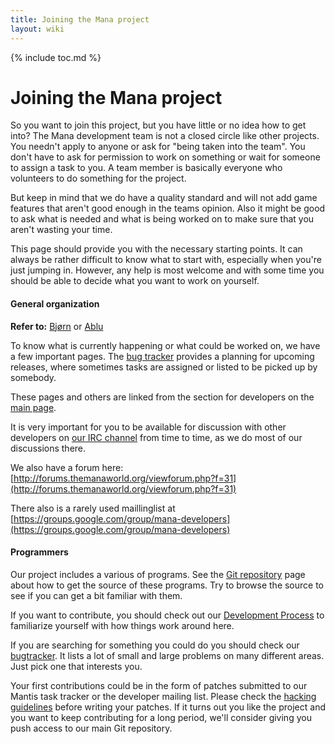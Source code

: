 ```yaml
---
title: Joining the Mana project
layout: wiki
---
```

{% include toc.md %}
# Joining the Mana project

So you want to join this project, but you have little or no idea how to get into? The Mana development team is not a closed circle like other projects. You needn't apply to anyone or ask for "being taken into the team". You don't have to ask for permission to work on something or wait for someone to assign a task to you. A team member is basically everyone who volunteers to do something for the project.

But keep in mind that we do have a quality standard and will not add game features that aren't good enough in the teams opinion. Also it might be good to ask what is needed and what is being worked on to make sure that you aren't wasting your time.

This page should provide you with the necessary starting points. It can always be rather difficult to know what to start with, especially when you're just jumping in. However, any help is most welcome and with some time you should be able to decide what you want to work on yourself.

####  General organization
**Refer to:** [Bjørn](https://github.com/bjorn/) or [Ablu](https://github.com/Ablu/)

To know what is currently happening or what could be worked on, we have a few
important pages. The [bug tracker](bugtracker.html) provides a planning for
upcoming releases, where sometimes tasks are assigned or listed to be picked up
by somebody.

These pages and others are linked from the section for developers on the [main page](index.html).

It is very important for you to be available for discussion with other
developers on [our IRC channel](irc.html) from time to time, as we do most of
our discussions there.

We also have a forum here: [http://forums.themanaworld.org/viewforum.php?f=31](http://forums.themanaworld.org/viewforum.php?f=31)

There also is a rarely used maillinglist at [https://groups.google.com/group/mana-developers](https://groups.google.com/group/mana-developers)

####  Programmers

Our project includes a various of programs. See the
[Git repository](git_repository.html) page about how to get the source of these
programs. Try to browse the source to see if you can get a bit familiar with
them.

If you want to contribute, you should check out our [Development Process](development_process.html) to familiarize yourself with how things work around here.

If you are searching for something you could do you should check our
[bugtracker](bugtracker.html). It lists a lot of small and large problems on
many different areas. Just pick one that interests you.

Your first contributions could be in the form of patches submitted to our Mantis task tracker or the developer mailing list. Please check the [hacking guidelines](hacking.html) before writing your patches. If it turns out you like the project and you want to keep contributing for a long period, we'll consider giving you push access to our main Git repository.


